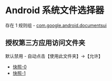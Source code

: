 # Android 系统文件选择器

存在 1 规则组 - [com.google.android.documentsui](/src/apps/com.google.android.documentsui.ts)

## 授权第三方应用访问文件夹

默认禁用 - 自动点击【使用此文件夹】->【允许】

- [快照-0](https://i.gkd.li/import/12799610)
- [快照-1](https://i.gkd.li/import/12799603)
